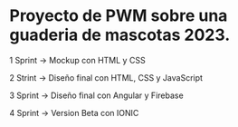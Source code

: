 # Proyecto de PWM sobre una guaderia de mascotas 2023.

1 Sprint -> Mockup con HTML y CSS

2 Strint -> Diseño final con HTML, CSS y JavaScript

3 Sprint -> Diseño final con Angular y Firebase

4 Sprint -> Version Beta con IONIC
